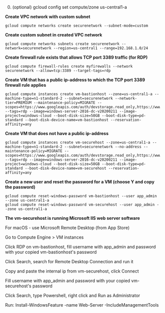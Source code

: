 0) (optional) gcloud config set compute/zone us-central1-a

**Create VPC network with custom subnet**
```
gcloud compute networks create securenetwork --subnet-mode=custom
```

**Create custom subnet in created VPC network**
```
gcloud compute networks subnets create securenetwork --network=securenetwork --region=us-central1 --range=192.168.1.0/24
```

**Create firewall rule exists that allows TCP port 3389 traffic (for RDP)**
```
gcloud compute firewall-rules create myfirewalls --network securenetwork --allow=tcp:3389 --target-tags=rdp
```

**Create VM that has a public ip-address to which the TCP port 3389 firewall rule applies**
```
gcloud compute instances create vm-bastionhost --zone=us-central1-a --machine-type=n1-standard-2 --subnet=securenetwork --network-tier=PREMIUM --maintenance-policy=MIGRATE --scopes=https://www.googleapis.com/auth/devstorage.read_only,https://www.googleapis.com/auth/logging.write,https://www.googleapis.com/auth/monitoring.write,https://www.googleapis.com/auth/servicecontrol,https://www.googleapis.com/auth/service.management.readonly,https://www.googleapis.com/auth/trace.append --tags=rdp --image=windows-server-2016-dc-v20200211 --image-project=windows-cloud --boot-disk-size=50GB --boot-disk-type=pd-standard --boot-disk-device-name=vm-bastionhost --reservation-affinity=any
```

**Create VM that does not have a public ip-address**
```
gcloud compute instances create vm-securehost --zone=us-central1-a --machine-type=n1-standard-2 --subnet=securenetwork --no-address --maintenance-policy=MIGRATE --scopes=https://www.googleapis.com/auth/devstorage.read_only,https://www.googleapis.com/auth/logging.write,https://www.googleapis.com/auth/monitoring.write,https://www.googleapis.com/auth/servicecontrol,https://www.googleapis.com/auth/service.management.readonly,https://www.googleapis.com/auth/trace.append --tags=rdp --image=windows-server-2016-dc-v20200211 --image-project=windows-cloud --boot-disk-size=50GB --boot-disk-type=pd-standard --boot-disk-device-name=vm-securehost --reservation-affinity=any
```

**Create a new user and reset the password for a VM (choose Y and copy the password)**
```
gcloud compute reset-windows-password vm-bastionhost --user app_admin --zone us-central1-a
gcloud compute reset-windows-password vm-securehost --user app_admin --zone us-central1-a
```

**The vm-securehost is running Microsoft IIS web server software**

For macOS - use Microsoft Remote Desktop (from App Store)

Go to Compute Engine > VM instances 

Click RDP on vm-bastionhost, fill username with app_admin and password with your copied vm-bastionhost's password

Click Search, search for Remote Desktop Connection and run it

Copy and paste the internal ip from vm-securehost, click Connect

Fill username with app_admin and password with your copied vm-securehost's password

Click Search, type Powershell, right click and Run as Administrator

Run: Install-WindowsFeature -name Web-Server -IncludeManagementTools